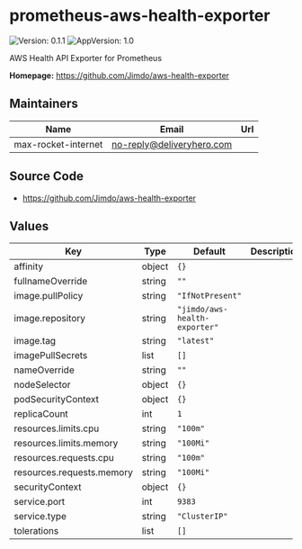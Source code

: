 # prometheus-aws-health-exporter

![Version: 0.1.1](https://img.shields.io/badge/Version-0.1.1-informational?style=flat-square) ![AppVersion: 1.0](https://img.shields.io/badge/AppVersion-1.0-informational?style=flat-square)

AWS Health API Exporter for Prometheus

**Homepage:** <https://github.com/Jimdo/aws-health-exporter>

## Maintainers

| Name | Email | Url |
| ---- | ------ | --- |
| max-rocket-internet | no-reply@deliveryhero.com |  |

## Source Code

* <https://github.com/Jimdo/aws-health-exporter>

## Values

| Key | Type | Default | Description |
|-----|------|---------|-------------|
| affinity | object | `{}` |  |
| fullnameOverride | string | `""` |  |
| image.pullPolicy | string | `"IfNotPresent"` |  |
| image.repository | string | `"jimdo/aws-health-exporter"` |  |
| image.tag | string | `"latest"` |  |
| imagePullSecrets | list | `[]` |  |
| nameOverride | string | `""` |  |
| nodeSelector | object | `{}` |  |
| podSecurityContext | object | `{}` |  |
| replicaCount | int | `1` |  |
| resources.limits.cpu | string | `"100m"` |  |
| resources.limits.memory | string | `"100Mi"` |  |
| resources.requests.cpu | string | `"100m"` |  |
| resources.requests.memory | string | `"100Mi"` |  |
| securityContext | object | `{}` |  |
| service.port | int | `9383` |  |
| service.type | string | `"ClusterIP"` |  |
| tolerations | list | `[]` |  |
